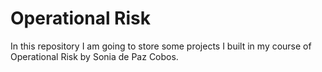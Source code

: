 # Operational Risk
In this repository I am going to store some projects I built in my course of Operational Risk  by Sonia de Paz Cobos.